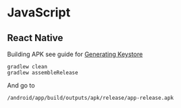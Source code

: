 # JavaScript #
## React Native ##

Building APK see guide for [Generating Keystore](https://reactnative.dev/docs/signed-apk-android)
```
gradlew clean
gradlew assembleRelease
```
And go to
```
/android/app/build/outputs/apk/release/app-release.apk
```
